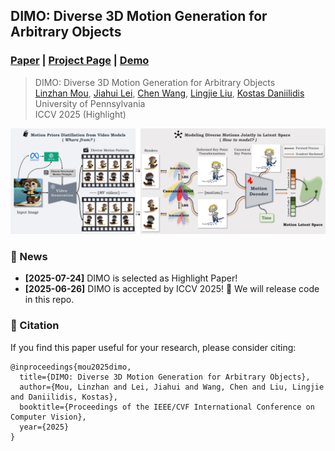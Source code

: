 ## DIMO: Diverse 3D Motion Generation for Arbitrary Objects

### [Paper](https://drive.google.com/file/d/1OLg6frLoSHVi1b9vrG6azwlVSc3UngYE/view) | [Project Page](https://linzhanm.github.io/dimo/) | [Demo](https://youtu.be/CY2jTIpEN-I) 

> DIMO: Diverse 3D Motion Generation for Arbitrary Objects \
> [Linzhan Mou](https://linzhanm.github.io/), [Jiahui Lei](https://www.cis.upenn.edu/~leijh/), [Chen Wang](https://cwchenwang.github.io/), [Lingjie Liu](https://lingjie0206.github.io/), [Kostas Daniilidis](https://www.cis.upenn.edu/~kostas/) \
> University of Pennsylvania \
> ICCV 2025 (Highlight)

<div align="center">
    <img src="assets/pipeline.png" alt="VR-Robo Teaser" style="max-width: 100%;" />
</div>

### 📜 News

- **[2025-07-24]** DIMO is selected as Highlight Paper!
- **[2025-06-26]** DIMO is accepted by ICCV 2025! 🎉 We will release code in this repo.


### 📝 Citation

If you find this paper useful for your research, please consider citing:

```
@inproceedings{mou2025dimo,
  title={DIMO: Diverse 3D Motion Generation for Arbitrary Objects},
  author={Mou, Linzhan and Lei, Jiahui and Wang, Chen and Liu, Lingjie and Daniilidis, Kostas},
  booktitle={Proceedings of the IEEE/CVF International Conference on Computer Vision},
  year={2025}
}
```